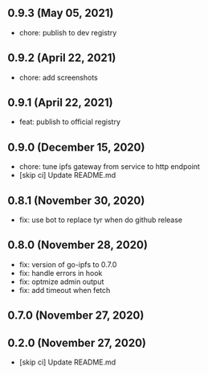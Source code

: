 ## 0.9.3 (May 05, 2021)

- chore: publish to dev registry

## 0.9.2 (April 22, 2021)

- chore: add screenshots

## 0.9.1 (April 22, 2021)

- feat: publish to official registry

## 0.9.0 (December 15, 2020)

- chore: tune ipfs gateway from service to http endpoint
- [skip ci] Update README.md

## 0.8.1 (November 30, 2020)

- fix: use bot to replace tyr when do github release

## 0.8.0 (November 28, 2020)

- fix: version of go-ipfs to 0.7.0
- fix: handle errors in hook
- fix: optmize admin output
- fix: add timeout when fetch

## 0.7.0 (November 27, 2020)

## 0.2.0 (November 27, 2020)

- [skip ci] Update README.md
